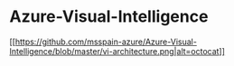 # Azure-Visual-Intelligence

[[https://github.com/msspain-azure/Azure-Visual-Intelligence/blob/master/vi-architecture.png|alt=octocat]]
